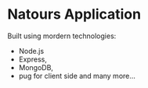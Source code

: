 # Natours Application

Built using mordern technologies:
 - Node.js
 - Express,
 - MongoDB,
 - pug for client side and many more...

